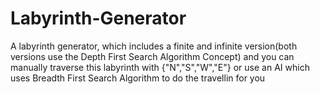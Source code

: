 # Labyrinth-Generator
A labyrinth generator, which includes a finite and infinite version(both versions use the Depth First Search Algorithm Concept) and you can manually traverse this labyrinth with {"N","S","W","E"} or use an AI which uses Breadth First Search Algorithm to do the travellin for you 
